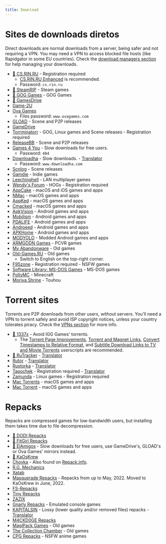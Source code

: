 ```yaml
---
title: Download
---
```


# Sites de downloads diretos

Direct downloads are normal downloads from a server, being safer and not requiring a VPN. You may need a VPN to access blocked file hosts (like Rapidgator in some EU countries). Check the [download managers section](software.md#download-managers) for help managing your downloads.

- [🌟 CS.RIN.RU](https://cs.rin.ru/forum) - Registration required
  - [CS.RIN.RU Enhanced](https://github.com/SubZeroPL/cs-rin-ru-enhanced-mod) is recommended.
  - Password: `cs.rin.ru`
- [🌟 SteamRIP](https://steamrip.com) - Steam games
- [🌟 GOG Games](https://gog-games.to) - GOG Games
- [🌟 GamesDrive](https://gamesdrive.net)
- [Game-2U](https://game-2u.com/Category/game/pc)
- [Ova Games](https://www.ovagames.com)
  - Files password: `www.ovagames.com`
- [GLOAD](https://gload.to/pc) - Scene and P2P releases
- [GameDrive](https://gamedrive.org)
- [Torrminatorr](https://forum.torrminatorr.com) - GOG, Linux games and Scene releases - Registration required
- [ReleaseBB](https://rlsbb.ru/category/games/pc) - Scene and P2P releases
- [Games 4 You](https://g4u.to) - Slow downloads for free users.
  - Password: `404`
- [Downloadha](https://www.downloadha.com/category/%D8%A8%D8%A7%D8%B2%DB%8C-%DA%A9%D8%A7%D9%85%D9%BE%DB%8C%D9%88%D8%AA%D8%B1-pc-computer-game) - Slow downloads. - [Translator](useful.md#translator)
  - Password: `www.downloadha.com`
- [Scnlog](https://scnlog.me/games) - Scene releases
- [Gamdie](https://gamdie.com) - Indie games
- [Leechinghell](http://www.leechinghell.pw) - LAN multiplayer games
- [Wendy's Forum](https://wendysforum.net/index.php) - HOGs - Registration required
- [AppCake](https://www.iphonecake.com) - macOS and iOS games and apps
- [NMac](https://nmac.to/category/games) - macOS games and apps
- [AppKed](https://www.macbed.com/games) - macOS games and apps
- [Cmacked](https://cmacked.com) - macOS games and apps
- [ApkVision](https://apkvision.org) - Android games and apps
- [Mobilism](https://forum.mobilism.me) - Android games and apps
- [PDALIFE](https://pdalife.com) - Android games and apps
- [Androeed](https://androeed.store) - Android games and apps
- [APKHome](https://apkhome.io) - Android games and apps
- [MODYOLO](https://modyolo.com) - Modded Android games and apps
- [ARMGDDN Games](https://t.me/ARMGDDNGames) - PCVR games
- [My Abandonware](https://www.myabandonware.com) - Old games
- [Old-Games.RU](https://www.old-games.ru/catalog/) - Old games
  - Switch to English on the top-right corner.
- [F95zone](https://f95zone.to) - Registration required - NSFW games
- [Software Library: MS-DOS Games](https://archive.org/details/softwarelibrary_msdos_games?and[]=mediatype%3A%22software%22) - MS-DOS games
- [PollyMC](https://github.com/fn2006/PollyMC) - Minecraft
- [Moriya Shrine](https://moriyashrine.org) - Touhou

# Torrent sites

Torrents are P2P downloads from other users, without servers. You'll need a VPN to torrent safely and avoid ISP copyright notices, unless your country tolerates piracy. Check the [VPNs section](software.md#vpns) for more info.

- [🌟 1337x](https://1337x.to/sub/10/0/) - Avoid IGG Games' torrents.
  - The [Torrent Page Improvements](https://greasyfork.org/scripts/33379-1337x-torrent-page-improvements), [Torrent and Magnet Links](https://greasyfork.org/scripts/420754-1337x-torrent-and-magnet-links), [Convert Timestamps to Relative Format](https://greasyfork.org/scripts/421635-1337x-convert-torrent-timestamps-to-relative-format), and [Subtitle Download Links to TV and Movie Torrents](https://greasyfork.org/scripts/29467-1337x-subtitle-download-links-to-tv-and-movie-torrents) userscripts are recommended.
- [🌟 RuTracker](https://rutracker.org/forum/index.php?c=19) - [Translator](useful.md#translator)
- [Rutor](http://rutor.info/games) - [Translator](useful.md#translator)
- [Rustorka](https://rustorka.com/forum/index.php?c=6) - [Translator](useful.md#translator)
- [Tapochek](https://tapochek.net/index.php?c=2) - Registration required - [Translator](useful.md#translator)
- [Zamunda](https://zamunda.net/bananas) - Linux games - Registration required
- [Mac Torrents](https://www.torrentmac.net/category/games) - macOS games and apps
- [Mac Torrent](https://www.mactorrents.is/macos-games) - macOS games and apps

# Repacks

Repacks are compressed games for low-bandwidth users, but installing them takes time due to file decompression.

- [🌟 DODI Repacks](https://dodi-repacks.site)
- [🌟 FitGirl Repacks](https://fitgirl-repacks.site)
- [🌟 ElAmigos](https://elamigos.site) - Slow downloads for free users, use GameDrive's, GLOAD's or Ova Games' mirrors instead.
- [🌟 KaOsKrew](https://kaoskrew.org/viewforum.php?f=13&sid=c2dac73979171b67f4c8b70c9c4c72fb)
- [Chovka](http://rutor.info/browse/0/8/1642915/0) - Also found on [Repack.info](https://repack.info).
- [R.G. Mechanics](https://tapochek.net/viewforum.php?f=808)
- [Xatab](https://byxatab.org)
- [Masquerade Repacks](https://web.archive.org/web/20220616203326/https://masquerade.site) - Repacks from up to May, 2022. Moved to KaOsKrew in June, 2022.
- [FS-Repacks](https://www.fluxyrepacks.site)
- [Tiny Repacks](https://www.tiny-repacks.win)
- [ZAZIX](https://1337x.to/user/ZAZIX/)
- [Gnarly Repacks](https://gnarly-repacks.site) - Emulated console games
- [KAPITALSIN](https://kapitalsin.com/forum) - Lossy (lower quality and/or removed files) repacks - [Translator](useful.md#translator)
- [M4CKD0GE Repacks](https://m4ckd0ge-repacks.site)
- [MagiPack Games](https://www.magipack.games) - Old games
- [The Collection Chamber](https://collectionchamber.blogspot.com) - Old games
- [CPG Repacks](https://cpgrepacks.site) - NSFW anime games
